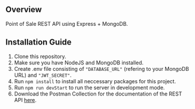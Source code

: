 ## Overview
Point of Sale REST API using Express + MongoDB.

## Installation Guide
1. Clone this repository.
2. Make sure you have NodeJS and MongoDB installed.
3. Create .env file consisting of `"DATABASE_URL"` (refering to your MongoDB URL) and `"JWT_SECRET"`.
4. Run `npm install` to install all neccessary packages for this project.
5. Run `npm run devStart` to run the server in development mode.
6. Download the Postman Collection for the documentation of the REST API [here](../indomaret-express/docs/Indomaret%20Express.postman_collection.json).